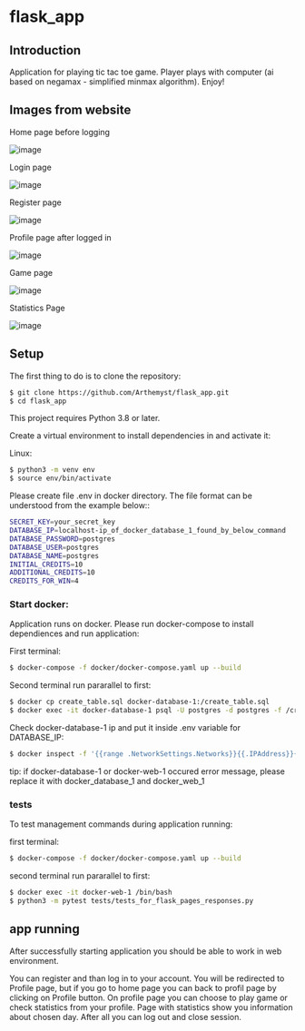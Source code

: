 # flask_app
## Introduction
Application for playing tic tac toe game. Player plays with computer (ai based on negamax - simplified minmax algorithm). Enjoy!

## Images from website

Home page before logging

![image](https://github.com/Arthemyst/flask_app/assets/59807704/252bf596-5045-4177-8a5a-4efe0c08b4ad)

Login page

![image](https://github.com/Arthemyst/flask_app/assets/59807704/22b9b20c-39d6-49bc-a75c-fb3f5a7bc328)

Register page

![image](https://github.com/Arthemyst/flask_app/assets/59807704/41e1f96e-f29b-45de-934a-1a6cd6c9c9a9)

Profile page after logged in

![image](https://github.com/Arthemyst/flask_app/assets/59807704/2ea659ba-103d-4d09-b91f-60b6c0453a6d)

Game page

![image](https://github.com/Arthemyst/flask_app/assets/59807704/b37ee28c-0d39-4f2e-aef8-ea918fbfa56f)

Statistics Page

![image](https://github.com/Arthemyst/Football_analysis/assets/59807704/f943770d-3324-44f9-ba33-464eb875cc16)


## Setup
The first thing to do is to clone the repository:
```sh
$ git clone https://github.com/Arthemyst/flask_app.git
$ cd flask_app
```

This project requires Python 3.8 or later.

Create a virtual environment to install dependencies in and activate it:

Linux:
```sh
$ python3 -m venv env
$ source env/bin/activate
```

Please create file .env in docker directory. The file format can be understood from the example below::

```sh
SECRET_KEY=your_secret_key
DATABASE_IP=localhost-ip_of_docker_database_1_found_by_below_command
DATABASE_PASSWORD=postgres
DATABASE_USER=postgres
DATABASE_NAME=postgres
INITIAL_CREDITS=10
ADDITIONAL_CREDITS=10
CREDITS_FOR_WIN=4
```

### Start docker:

Application runs on docker. Please run docker-compose to install dependiences and run application:

First terminal:
```sh
$ docker-compose -f docker/docker-compose.yaml up --build
```
Second terminal run pararallel to first:
```sh
$ docker cp create_table.sql docker-database-1:/create_table.sql
$ docker exec -it docker-database-1 psql -U postgres -d postgres -f /create_table.sql
```
Check docker-database-1 ip and put it inside .env variable for DATABASE_IP:
```sh
$ docker inspect -f '{{range .NetworkSettings.Networks}}{{.IPAddress}}{{end}}' docker-database-1
```


tip: if docker-database-1 or docker-web-1 occured error message, please replace it with docker_database_1 and docker_web_1

### tests

To test management commands during application running:

first terminal:
```sh
$ docker-compose -f docker/docker-compose.yaml up --build
```
second terminal run pararallel to first:
```sh
$ docker exec -it docker-web-1 /bin/bash
$ python3 -m pytest tests/tests_for_flask_pages_responses.py
```

## app running

After successfully starting application you should be able to work in web environment.

You can register and than log in to your account. You will be redirected to Profile page, but if you go to home page you can back to profil page by clicking on Profile button.
On profile page you can choose to play game or check statistics from your profile. Page with statistics show you information about chosen day. After all you can log out and close session.

